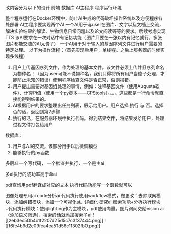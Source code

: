 改内容分为以下的设计
前端
数据库
AI主程序
程序运行环境

整个程序运行在Docker环境中，防止AI生成的代码破坏操作系统以及方便程序各处部署
AI主程序要实现两个AI
一个AI用于与user在图片、文字以及文档上交流，解决实验结果的解读、生物信息日常问题以及论文阅读等等的要求。后续考虑实现TTS
该AI要求在一次对话中有记忆功能（图片只要在一张以内有记忆就行，多张图片都能交流的AI太贵了）
一个AI用于对于输入的基因序列文件进行用户需要的特定处理。
以下为操作流程：（首先实现单用户，单线程。之后上服务器的时候实现多线程）
1. 用户上传基因序列文件，作为处理的基本文件。该文件必须上传并且序列命名为物种名！（因为user可能不说物种名，我们只得将所有用户当傻子处理，才能防止未知的错误）使用程序检查文件是否正常，否则报错。
2. 用户提出需要对基因组处理的事情，例如：注释基因文件（使用Augusta软件）、计算Pi值（使用一个py脚本——[CPStools](https://github.com/Xwb7533/CPStools)）。。。。这些都是一行命令就直接能得到结果的。
3. AI根据用户的要求整理出任务列表，展示给用户。用户选择 执行 与 否。选择否的话，返回到第2步骤
4. 执行的话，在服务器环境中执行代码。得到结果文件，将结果发给用户，处理过程文件打包给用户

数据库：
1. 用户与AI的交流，该部分用于以后微调模型
2. 能够执行的py函数

多层ai
一个写代码， 一个检查并执行，一个是主ai

多ai执行的成功率高于单ai



pdf查询用pdf翻译成对应的文本
执行代码功能写一个函数就可以

图像处理专用ai
code分析ai 代码执行使用workflow模式，做更改：去除联网模块，添加纠错模块，添加一个可视化ai。详细化
研究ai 检索功能+分析执行模块+代码执行模块：使用lighting作为主模块，pdf使用向量，图片询问交给vision ai（添加语义筛选）、搜索的话就添加搜索子ai
![[2eb3ec50b4c1f2207d25d5c7c3f37444.png]]
![[f6fe4b9d2e09fca4ea51d56c11302fb0.png]]

